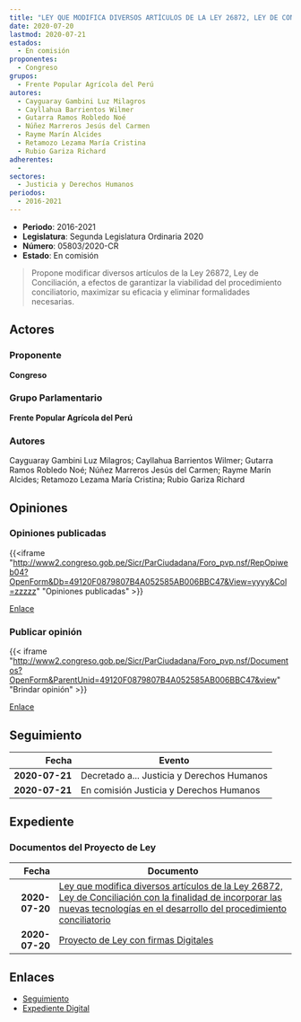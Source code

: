 ```yaml
---
title: "LEY QUE MODIFICA DIVERSOS ARTÍCULOS DE LA LEY 26872, LEY DE CONCILIACIÓN CON LA FINALIDAD DE INCORPORAR LAS NUEVAS TECNOLOGÍAS EN EL DESARROLLO DEL PROCEDIMIENTO CONCILIATORIO"
date: 2020-07-20
lastmod: 2020-07-21
estados: 
  - En comisión
proponentes: 
  - Congreso
grupos: 
  - Frente Popular Agrícola del Perú
autores: 
  - Cayguaray Gambini Luz Milagros
  - Cayllahua Barrientos Wilmer
  - Gutarra Ramos Robledo Noé
  - Núñez Marreros Jesús del Carmen
  - Rayme Marín Alcides
  - Retamozo Lezama María Cristina
  - Rubio Gariza Richard
adherentes: 
  - 
sectores: 
  - Justicia y Derechos Humanos
periodos: 
  - 2016-2021
---
```


- **Periodo**: 2016-2021
- **Legislatura**: Segunda Legislatura Ordinaria 2020
- **Número**: 05803/2020-CR
- **Estado**: En comisión

> Propone modificar diversos artículos de la Ley 26872, Ley de Conciliación, a efectos de garantizar la viabilidad del procedimiento conciliatorio, maximizar su eficacia y eliminar formalidades necesarias.


## Actores

### Proponente

**Congreso**

### Grupo Parlamentario

**Frente Popular Agrícola del Perú**

### Autores

Cayguaray Gambini Luz Milagros; Cayllahua Barrientos Wilmer; Gutarra Ramos Robledo Noé; Núñez Marreros Jesús del Carmen; Rayme Marín Alcides; Retamozo Lezama María Cristina; Rubio Gariza Richard


## Opiniones

### Opiniones publicadas

{{<iframe "http://www2.congreso.gob.pe/Sicr/ParCiudadana/Foro_pvp.nsf/RepOpiweb04?OpenForm&Db=49120F0879807B4A052585AB006BBC47&View=yyyy&Col=zzzzz" "Opiniones publicadas" >}}

[Enlace](http://www2.congreso.gob.pe/Sicr/ParCiudadana/Foro_pvp.nsf/RepOpiweb04?OpenForm&Db=49120F0879807B4A052585AB006BBC47&View=yyyy&Col=zzzzz)
### Publicar opinión

{{< iframe "http://www2.congreso.gob.pe/Sicr/ParCiudadana/Foro_pvp.nsf/Documentos?OpenForm&ParentUnid=49120F0879807B4A052585AB006BBC47&view" "Brindar opinión" >}}

[Enlace](http://www2.congreso.gob.pe/Sicr/ParCiudadana/Foro_pvp.nsf/Documentos?OpenForm&ParentUnid=49120F0879807B4A052585AB006BBC47&view)

## Seguimiento

| Fecha | Evento |
|------:|--------|
| **2020-07-21** | Decretado a... Justicia y Derechos Humanos|
| **2020-07-21** | En comisión Justicia y Derechos Humanos|


## Expediente


### Documentos del Proyecto de Ley

| Fecha | Documento |
|------:|--------|
| **2020-07-20** | [Ley que modifica diversos artículos de la Ley 26872, Ley de Conciliación con la finalidad de incorporar las nuevas tecnologías en el desarrollo del procedimiento conciliatorio](http://www.leyes.congreso.gob.pe/Documentos/2016_2021/Proyectos_de_Ley_y_de_Resoluciones_Legislativas/PL05803-20200720.pdf) |
| **2020-07-20** | [Proyecto de Ley con firmas Digitales](http://www.leyes.congreso.gob.pe/Documentos/2016_2021/Proyectos_de_Ley_y_de_Resoluciones_Legislativas/Proyectos_Firmas_digitales/PL05803.pdf) |

## Enlaces 

- [Seguimiento](http://www2.congreso.gob.pe/Sicr/TraDocEstProc/CLProLey2016.nsf/f7fff46988ca05b1052578e100829cc7/051aa86ba41207df052585ac00014994?OpenDocument)
- [Expediente Digital](http://www2.congreso.gob.pe/Sicr/TraDocEstProc/CLProLey2016.nsf/f7fff46988ca05b1052578e100829cc7/051aa86ba41207df052585ac00014994?OpenDocument&Click=05257FB7005EB655.eb71d0cf91d8294e05256cdf006b5706/$Body/0.1C6C)
